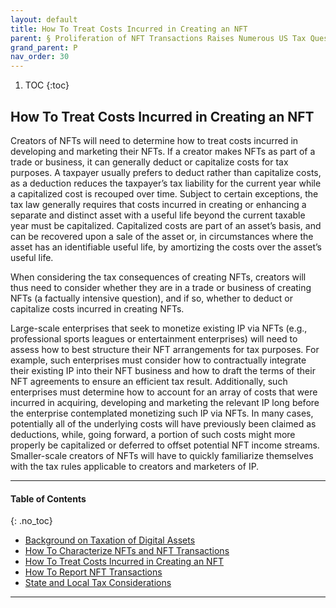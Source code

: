 ```yaml
---
layout: default
title: How To Treat Costs Incurred in Creating an NFT
parent: § Proliferation of NFT Transactions Raises Numerous US Tax Questions   
grand_parent: P
nav_order: 30 
---
```

<style>
.dont-break-out {
  /* These are technically the same, but use both */
  overflow-wrap: break-word;
  word-wrap: break-word;

     -ms-word-break: break-all;
  /* This is the dangerous one in WebKit, as it breaks things wherever */
  word-break: break-all;
  /* Instead use this non-standard one: */
  word-break: break-word;
}

.youtube-container {
    position: relative;
    width: 100%;
    height: 0;
    padding-bottom: 56.25%;
}
.youtube-video {
    position: absolute;
    top: 0;
    left: 0;
    width: 100%;
    height: 100%;
}

</style>

<div class="dont-break-out" markdown="1">

1. TOC
{:toc}

## How To Treat Costs Incurred in Creating an NFT
Creators of NFTs will need to determine how to treat costs incurred in developing and marketing their NFTs. If a creator makes NFTs as part of a trade or business, it can generally deduct or capitalize costs for tax purposes. A taxpayer usually prefers to deduct rather than capitalize costs, as a deduction reduces the taxpayer’s tax liability for the current year while a capitalized cost is recouped over time. Subject to certain exceptions, the tax law generally requires that costs incurred in creating or enhancing a separate and distinct asset with a useful life beyond the current taxable year must be capitalized. Capitalized costs are part of an asset’s basis, and can be recovered upon a sale of the asset or, in circumstances where the asset has an identifiable useful life, by amortizing the costs over the asset’s useful life.

When considering the tax consequences of creating NFTs, creators will thus need to consider whether they are in a trade or business of creating NFTs (a factually intensive question), and if so, whether to deduct or capitalize costs incurred in creating NFTs.

Large-scale enterprises that seek to monetize existing IP via NFTs (e.g., professional sports leagues or entertainment enterprises) will need to assess how to best structure their NFT arrangements for tax purposes. For example, such enterprises must consider how to contractually integrate their existing IP into their NFT business and how to draft the terms of their NFT agreements to ensure an efficient tax result. Additionally, such enterprises must determine how to account for an array of costs that were incurred in acquiring, developing and marketing the relevant IP long before the enterprise contemplated monetizing such IP via NFTs. In many cases, potentially all of the underlying costs will have previously been claimed as deductions, while, going forward, a portion of such costs might more properly be capitalized or deferred to offset potential NFT income streams. Smaller-scale creators of NFTs will have to quickly familiarize themselves with the tax rules applicable to creators and marketers of IP.

***

#### Table of Contents
{: .no_toc}

<ul><li> <a href="/docs/P/Proliferation-of-NFT-Transactions-Raises-Numerous-US-Tax-Questions-1/">
Background on Taxation of Digital Assets</a></li><li> <a href="/docs/P/Proliferation-of-NFT-Transactions-Raises-Numerous-US-Tax-Questions-2/">
How To Characterize NFTs and NFT Transactions</a></li><li> <a href="/docs/P/Proliferation-of-NFT-Transactions-Raises-Numerous-US-Tax-Questions-3/">
How To Treat Costs Incurred in Creating an NFT</a></li><li> <a href="/docs/P/Proliferation-of-NFT-Transactions-Raises-Numerous-US-Tax-Questions-4/">
How To Report NFT Transactions</a></li><li> <a href="/docs/P/Proliferation-of-NFT-Transactions-Raises-Numerous-US-Tax-Questions-5/">
State and Local Tax Considerations </a></li></ul>

***

</div>
